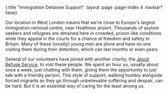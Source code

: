 {:title "Immigration Detainee Support"
 :layout :page
 :page-index 4
 :navbar? false}

Our location in West London means that we're close to Europe's largest immigration removal centre, near Heathrow airport. Thousands of asylum seekers and refugees are detained here in crowded, prison-like conditions while they appeal in the courts for a chance at freedom and safety in Britain. Many of these (mostly) young men are alone and have no one visiting them during their detention, which can last months or even years.

Several of our volunteers have joined with another charity, the [Jesuit Refuge Service](https://www.jrsuk.net/), to visit these people. We spent an hour so, usually about once a week, just chatting with them, giving them the opportunity to just talk with a friendly person. This style of support, walking humbly alongside forced migrants as they go through unbelievable suffering and despair, can be hard. But it is an essential way of caring for the least among us.
